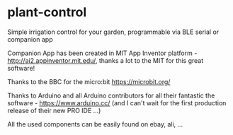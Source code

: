 # plant-control
Simple irrigation control for your garden, programmable via BLE serial or companion app

Companion App has been created in MIT App Inventor platform - http://ai2.appinventor.mit.edu/, thanks a lot to the MIT for this great software!

Thanks to the BBC for the micro:bit https://microbit.org/

Thanks to Arduino and all Arduino contributors for all their fantastic the software - https://www.arduino.cc/ (and I can't wait for the first production release of their new PRO IDE ...) 

All the used components can be easily found on ebay, ali, ...

